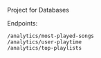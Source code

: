 Project for Databases

Endpoints:

```
/analytics/most-played-songs
/analytics/user-playtime
/analytics/top-playlists
```